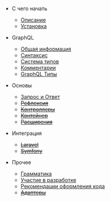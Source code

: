 - С чего начать
    - [Описание](/README)
    - [Установка](/installation)
    
- GraphQL
    - [Общая информация](/lang/common)
    - [Синтаксис](/lang/syntax)
    - [Система типов](/lang/types)
    - [Комментарии](/lang/comments)
    - [GraphQL Типы](/sdl/schema)
    
- Основы
    - [Запрос и Ответ](/http)
    - ~~[Рефлексия](/reflection)~~
    - ~~[Контроллеры](/controllers)~~
    - ~~[Контейнер](/container)~~
    - ~~[Расширения](/ext)~~
    
- Интеграция
    - ~~[Laravel](/laravel)~~
    - ~~[Symfony](/symfony)~~
    
- Прочее
    - [Грамматика](/grammar)
    - [Участие в разработке](/contributions)
    - [Рекомендации оформления кода](/codestyle)
    - ~~[Адаптеры](/adapters)~~
